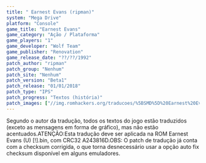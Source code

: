 ```yaml
---
title: " Earnest Evans (ripman)"
system: "Mega Drive"
platform: "Console"
game_title: "Earnest Evans"
game_category: "Ação / Plataforma"
game_players: "1"
game_developer: "Wolf Team"
game_publisher: "Renovation"
game_release_date: "??/??/1992"
patch_author: "ripman"
patch_group: "Nenhum"
patch_site: "Nenhum"
patch_version: "Beta1"
patch_release: "01/01/2018"
patch_type: "IPS"
patch_progress: "Textos (história)"
patch_images: ["//img.romhackers.org/traducoes/%5BSMD%5D%20Earnest%20Evans%20-%20ripman%20-%201.png","//img.romhackers.org/traducoes/%5BSMD%5D%20Earnest%20Evans%20-%20ripman%20-%202.png","//img.romhackers.org/traducoes/%5BSMD%5D%20Earnest%20Evans%20-%20ripman%20-%203.png"]
---
```

Segundo o autor da tradução, todos os textos do jogo estão traduzidos (exceto as mensagens em forma de gráfico), mas não estão acentuados.ATENÇÃO:Esta tradução deve ser aplicada na ROM Earnest Evans (U) [!].bin, com CRC32 A243816D.OBS: O patch de tradução já conta com a checksum corrigida, o que torna desnecessário usar a opção auto fix checksum disponível em alguns emuladores.